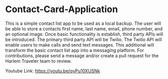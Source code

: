 # Contact-Card-Application

This is a simple contact list app to be used as a local backup. The user will be able to store a contacts first name, last name, email, phone number, and an optional image. Once basic functionality is establish, third party APIs will be introduced. The primary third party API will be Twilio. The Twilio API will enable users to make calls and send text messages. This additional will transform the basic contact list app into a messaging platform. For contributions, please send a message and/or create a pull request for the Harlem Traveler team to review.

Youtube Link: https://youtu.be/qyPu10XUSNk
